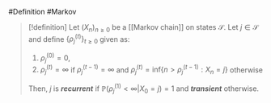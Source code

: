 #Definition #Markov 

> [!definition]
> Let $(X_{n})_{n\geq0}$ be a [[Markov chain]] on states $\mathcal{S}$. Let $j\in \mathcal{S}$ and define $\{ \rho_{j}^{(t)} \}_{t\geq 0}$ given as:
> 1. $\rho_{j}^{(0)}=0$,
> 2. $\rho_{j}^{(t)}=\infty$ if $\rho_{j}^{(t-1)}=\infty$ and $\rho_{j}^{(t)}=\text{inf}\{ n>\rho_{j}^{(t-1)}:X_{n}=j \}$ otherwise
> 
> Then, $j$ is ***recurrent*** if $\mathbb{P}(\rho_{j}^{(1)}<\infty|X_{0}=j)=1$ and ***transient*** otherwise.